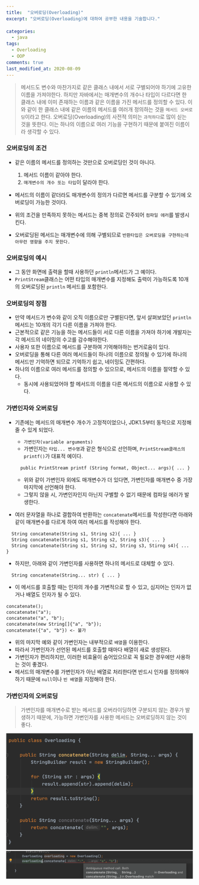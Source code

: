 ```yaml
---
title:  "오버로딩(Overloading)"
excerpt: "오버로딩(Overloading)에 대하여 공부한 내용을 기술합니다."

categories:
  - java
tags:
  - Overloading
  - OOP
comments: true
last_modified_at: 2020-08-09
---
```


> 메서드도 변수와 마찬가지로 같은 클래스 내에서 서로 구별되어야 하기에 고유한 이름을 가져야한다.
> 하지만 자바에서는 매개변수의 개수나 타입이 다르다면 한 클래스 내에 이미 존재하는 이름과 같은 이름을 가진 메서드를 정의할 수 있다.
> 이와 같이 한 클래스 내에 같은 이름의 메서드를 여러개 정의하는 것을 `메서드 오버로딩`이라고 한다.
> 오버로딩(Overloading)의 사전적 의미는 `과적하다`로 많이 싣는 것을 뜻한다.
> 이는 하나의 이름으로 여러 기능을 구현하기 때문에 붙여진 이름이라 생각할 수 있다.

### 오버로딩의 조건
* 같은 이름의 메서드를 정의하는 것만으로 오버로딩인 것이 아니다.
  1. 메서드 이름이 같아야 한다.
  2. `매개변수의 개수 또는 타입`이 달라야 한다.

* 메서드의 이름이 같더라도 매개변수의 정의가 다르면 메서드를 구분할 수 있기에 오버로딩이 가능한 것이다.
* 위의 조건을 만족하지 못하는 메서드는 중복 정의로 간주되어 `컴파일 에러`를 발생시킨다.
* 오버로딩된 메서드는 매개변수에 의해 구별되므로 `반환타입은 오버로딩을 구현하는데 아무런 영향을 주지 못한다.`

### 오버로딩의 예시
* 그 동안 화면에 출력을 할때 사용하던 `println`메서드가 그 예이다.
* `PrintStream`클래스는 어떤 타입의 매개변수를 지정해도 출력이 가능하도록 10개의 오버로딩된 `println` 메서드를 포함한다.

### 오버로딩의 장점
* 만약 메서드가 변수와 같이 오직 이름으로만 구별된다면, 앞서 살펴보았던 `println`메서드는 10개의 각기 다른 이름을 가져야 한다.
* 근본적으로 같은 기능을 하는 메서드들이 서로 다른 이름을 가져야 하기에 개발자는 각 메서드의 네이밍의 수고를 감수해야한다.
* 사용자 또한 이름으로 메서드를 구분하여 기억해야하는 번거로움이 있다.
* 오버로딩을 통해 다른 여러 메서드들이 하나의 이름으로 정의될 수 있기에 하나의 메서드만 기억하면 되므로 기억하기 쉽고, 네이밍도 간편하다.
* 하나의 이름으로 여러 메서드를 정의할 수 있으므로, 메서드의 이름을 절약할 수 있다.
  * 동시에 사용되었어야 할 메서드의 이름을 다른 메서드의 이름으로 사용할 수 있다.

### 가변인자와 오버로딩
* 기존에는 메서드의 매개변수 개수가 고정적이었으나, JDK1.5부터 동적으로 지정해 줄 수 있게 되었다.
  - `가변인자(variable arguments)`
  - 가변인자는 `타입... 변수명`과 같은 형식으로 선언하며, `PrintStream클래스의 printf()`가 대표적 예이다.
  ```
    public PrintStream printf (String format, Object... args){ ... }
  ```
  - 위와 같이 가변인자 외에도 매개변수가 더 있다면, 가변인자를 매개변수 중 가장 마지막에 선언해야 한다.
  - 그렇지 않을 시, 가변인자인지 아닌지 구별할 수 없기 때문에 컴파일 에러가 발생한다.

* 여러 문자열을 하나로 결합하여 반환하는 `concatenate`메서드를 작성한다면 아래와 같이 매개변수를 다르게 하여 여러 메서드를 작성해야 한다.
```
  String concatenate(String s1, String s2){ ... }
  String concatenate(String s1, String s2, String s3){ ... }
  String concatenate(String s1, String s2, String s3, Stirng s4){ ... }
```

* 하지만, 아래와 같이 가변인자를 사용하면 하나의 메서드로 대체할 수 있다.
```
  String concatenate(String... str) { ... }
```

* 이 메서드를 호출할 때는 인자의 개수를 가변적으로 할 수 있고, 심지어는 인자가 없거나 배열도 인자가 될 수 있다.
```
concatenate();
concatenate("a");
concatenate("a", "b");
concatenate(new String[]{"a", "b"});
concatenate({"a", "b"}) <- 불가
```

* 위의 마지막 예와 같이 가변인자는 내부적으로 `배열`을 이용한다.
* 따라서 가변인자가 선언된 메서드를 호출할 때마다 배열이 새로 생성된다.
* 가변인자가 편리하지만, 이러한 비효율이 숨어있으므로 꼭 필요한 경우에만 사용하는 것이 좋겠다.
* 메서드의 매개변수를 가변인자가 아닌 배열로 처리한다면 반드시 인자를 정의해야하기 때문에 `null`이나 `빈 배열`을 지정해야 한다.

### 가변인자의 오버로딩
> 가변인자를 매개변수로 받는 메서드를 오버라이딩하면 구분되지 않는 경우가 발생하기 때문에,
> 가능하면 가변인자를 사용한 메서드는 오버로딩하지 않는 것이 좋다.

![1](/assets/images/overloading_class.png)
![1](/assets/images/overloading_error.png)